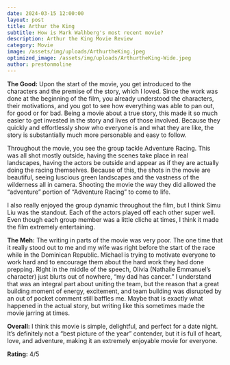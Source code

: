 ```yaml
---
date: 2024-03-15 12:00:00
layout: post
title: Arthur the King
subtitle: How is Mark Walhberg's most recent movie?
description: Arthur the King Movie Review
category: Movie
image: /assets/img/uploads/ArthurtheKing.jpeg
optimized_image: /assets/img/uploads/ArthurtheKing-Wide.jpeg
author: prestonmoline
---
```


**The Good:**
Upon the start of the movie, you get introduced to the characters and the premise of the story, which I loved. Since the work was done at the beginning of the film, you already understood the characters, their motivations, and you got to see how everything was able to pan out, for good or for bad. Being a movie about a true story, this made it so much easier to get invested in the story and lives of those involved. Because they quickly and effortlessly show who everyone is and what they are like, the story is substantially much more personable and easy to follow.

Throughout the movie, you see the group tackle Adventure Racing. This was all shot mostly outside, having the scenes take place in real landscapes, having the actors be outside and appear as if they are actually doing the racing themselves. Because of this, the shots in the movie are beautiful, seeing luscious green landscapes and the vastness of the wilderness all in camera. Shooting the movie the way they did allowed the “adventure” portion of “Adventure Racing” to come to life.

I also really enjoyed the group dynamic throughout the film, but I think Simu Liu was the standout. Each of the actors played off each other super well. Even though each group member was a little cliche at times, I think it made the film extremely entertaining.


**The Meh:**
The writing in parts of the movie was very poor. The one time that it really stood out to me and my wife was right before the start of the race while in the Dominican Republic. Michael is trying to motivate everyone to work hard and to encourage them about the hard work they had done prepping. RIght in the middle of the speech, Olivia (Nathalie Emmanuel’s character) just blurts out of nowhere, “my dad has cancer.” I understand that was an integral part about uniting the team, but the reason that a great building moment of energy, excitement, and team building was disrupted by an out of pocket comment still baffles me. Maybe that is exactly what happened in the actual story, but writing like this sometimes made the movie jarring at times.


**Overall:**
I think this movie is simple, delightful, and perfect for a date night. It’s definitely not a “best picture of the year” contender, but it is full of heart, love, and adventure, making it an extremely enjoyable movie for everyone.


**Rating:**
4/5
